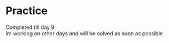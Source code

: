 # Practice
Completed till day 9<br>
Im working on other days and will be solved as soon as possible 
